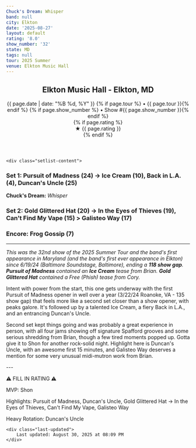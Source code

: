 ```yaml
---
Chuck's Dream: Whisper
band: null
city: Elkton
date: '2025-08-27'
layout: default
rating: '8.0'
show_number: '32'
state: MD
tags: null
tour: 2025 Summer
venue: Elkton Music Hall
---
```


<article class="show-card">
    <header class="show-header">
        <h1>Elkton Music Hall - Elkton, MD</h1>
        <div class="show-meta">
            {{ page.date | date: "%B %d, %Y" }}
            {% if page.tour %} • {{ page.tour }}{% endif %}
            {% if page.show_number %} • Show #{{ page.show_number }}{% endif %}
        </div>
        {% if page.rating %}
        <div class="show-rating">★ {{ page.rating }}</div>
        {% endif %}
    </header>
    
    <div class="setlist-content">
<h3 class="setlist-header"><strong>Set 1:</strong>  <span class="jam-entry jam-tooltip jam-link" data-tooltip="<strong>Timing:</strong> 24:21<br><strong>Notes:</strong> Just the fifth show opener to date, this one gets excited early and spends its first 17 minutes brightly building to an explosive peak. Final third features some blues-y playing -&gt; Ice Cream." data-url="/jam-chart/?filter=Pursuit of Madness">Pursuit of Madness</span> (24) -> Ice Cream (10), Back in L.A. (4), <strong class="highlighted-jam jam-tooltip jam-link" data-tooltip="<strong>Timing:</strong> 25:26<br><strong>Notes:</strong> Locks onto an entrancing groove that gets down early and delivers an awesome first 15 minutes. A few meandering moments thereafter, but they swing colorfully into another hard-hitting groove and hit peaks before closing out. Great.
" data-url="/jam-chart/?filter=Duncan's Uncle">Duncan's Uncle</strong> (25)</h3>
<p class="chucks-dream"><strong>Chuck's Dream:</strong> <em> Whisper</em></p>
<h3 class="setlist-header"><strong>Set 2:</strong>  <span class="jam-entry jam-tooltip jam-link" data-tooltip="<strong>Timing:</strong> 20:22<br><strong>Notes:</strong> Sheets of synths hit around 12:00, soaring through a summer Arctic landscape. At 16:00, they drive into a nocturnal Northern European city with a steady groove. -&gt; In the Eyes of Thieves.
" data-url="/jam-chart/?filter=Gold Glittered Hat">Gold Glittered Hat</span> (20) -> <span class="jam-entry jam-tooltip jam-link" data-tooltip="<strong>Timing:</strong> 19:06<br><strong>Notes:</strong> Smoothly slides into churning, late-night groove that goes disco. Face melting shredding from Brian before they hit the main theme again. 
" data-url="/jam-chart/?filter=In the Eyes of Thieves">In the Eyes of Thieves</span> (19), <span class="jam-entry jam-tooltip jam-link" data-tooltip="<strong>Timing:</strong> 15:27<br><strong>Notes:</strong> A signature Spafford groove develops and wipes into repetitive, patient space for several minutes. Snare hit at 12:35 and they&#x27;re off to another mini-buildup and drop. 
" data-url="/jam-chart/?filter=Can't Find My Vape">Can't Find My Vape</span> (15) > <span class="jam-entry jam-tooltip jam-link" data-tooltip="<strong>Timing:</strong> 17:27<br><strong>Notes:</strong> Ethereal with ambient swells for a good few minutes before some midi/mutron playing from Brian that flows neatly to peaks. 
" data-url="/jam-chart/?filter=Galisteo Way">Galisteo Way</span> (17)</h3>
<h3 class="setlist-header"><strong>Encore:</strong>  Frog Gossip (7)</h3>
<hr class="section-divider">
<p class="show-notes"><em>This was the 32nd show of the 2025 Summer Tour and the band's first appearance in Maryland (and the band's first ever appearance in Elkton) since 6/19/24 (Baltimore Soundstage, Baltimore), ending a <strong>118 show gap</strong>. <strong>Pursuit of Madness</strong> contained an <strong>Ice Cream</strong> tease from Brian. <strong>Gold Glittered Hat</strong> contained a Free (Phish) tease from Cory.</em></p>
<p class="review-text">Intent with power from the start, this one gets underway with the first Pursuit of Madness opener in well over a year (3/22/24 Roanoke, VA -  135 show gap) that feels more like a second set closer than a show opener, with peaks galore. It's followed up by a talented Ice Cream, a fiery Back in L.A., and an entrancing Duncan's Uncle.</p>
<p class="review-text">Second set kept things going and was probably a great experience in person, with all four jams showing off signature Spafford grooves and some serious shredding from Brian, though a few tired moments popped up. Gotta give it to Shon for another rock-solid night. Highlight here is Duncan's Uncle, with an awesome first 15 minutes, and Galisteo Way deserves a mention for some very unusual midi-mutron work from Brian.</p>
<p class="review-text">---</p>
<p class="review-text">⚠️ FILL IN RATING ⚠️</p>
<p class="review-text">MVP:  Shon</p>
<p class="review-text">Highlights:  Pursuit of Madness, Duncan's Uncle, Gold Glittered Hat -> In the Eyes of Thieves, Can't Find My Vape, Galisteo Way</p>
<p class="review-text">Heavy Rotation:  Duncan's Uncle</p>
    </div>
    
    <div class="last-updated">
        Last updated: August 30, 2025 at 08:09 PM
    </div>
</article>